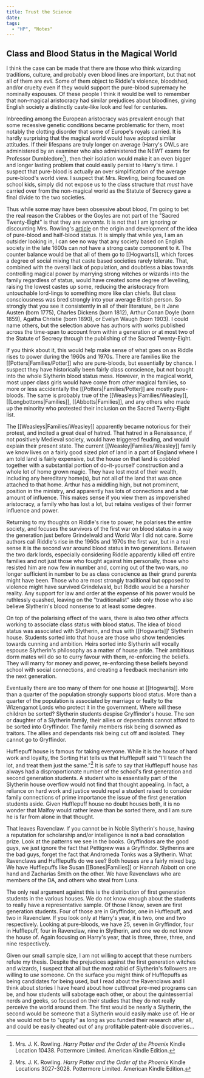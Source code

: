 ```yaml
---
title: Trust the Science
date: 
tags:
  - "HP", "Notes"
---
```

## Class and Blood Status in the Magical World

I think the case can be made that there are those who think wizarding
traditions, culture, and probably even blood lines are important, but that not
all of them are *evil.*  Some of them object to Riddle's violence, bloodshed,
and/or cruelty even if they would support the pure-blood supremacy he nominally
espouses.  Of these people I think it would be well to remember that non-magical
aristocracy had similar prejudices about bloodlines, giving English society a
distinctly caste-like look and feel for centuries.  

Inbreeding among the European aristocracy was prevalent enough that some
recessive genetic conditions became problematic for them, most notably the
clotting disorder that some of Europe's royals carried.  It is hardly surprising
that the magical world would have adopted similar attitudes. If their lifespans
are truly longer on average (Harry's OWLs are administered by an examiner who
also administered the NEWT exams for Professor Dumbledore[^210220-1]), then
their isolation would make it an even bigger and longer lasting problem that
could easily persist to Harry's time.  I suspect that pure-blood is actually an
over simplification of the average pure-blood's world view.  I suspect that Mrs.
Rowling, being focused on school kids, simply did not expose us to the class
structure that *must* have carried over from the non-magical world as the
Statute of Secrecy gave a final divide to the two societies.  

Thus while some may have been obsessive about blood, I'm going to bet the real
reason the Crabbes or the Goyles are not part of the "Sacred Twenty-Eight" is
that they are *servants.*  It is not that I am ignoring or discounting Mrs.
Rowling's [article][wwwbrpb] on the origin and development of the idea of
pure-blood and half-blood status.  It is simply that while yes, I am an outsider
looking in, I can see no way that any society based on English society in the
late 1600s can *not* have a strong caste component to it.  The counter balance
would be that all of them go to [[Hogwarts]], which forces a degree of social mixing
that caste based societies rarely tolerate. That, combined with the overall lack
of population, and doubtless a bias towards controlling magical power by
marrying strong witches or wizards into the family regardless of status, would
have created some degree of levelling, raising the lowest castes up some,
reducing the aristocracy from untouchable lord-lings to something more like clan
chiefs. But class consciousness was bred strongly into your average British
person.  So strongly that you see it consistently in all of their literature, be
it Jane Austen (born 1775), Charles Dickens (born 1812), Arthur Conan Doyle
(born 1859), Agatha Christie (born 1890), or Evelyn Waugh (born 1903). I could
name others, but the selection above has authors with works published across the
time-span to account from within a generation or at most two of the Statute of
Secrecy through the publishing of the Sacred Twenty-Eight. 

If you think about it, this would help make sense of what goes on as Riddle
rises to power during the 1960s and 1970s.  There are families like the
[[Potters|Families/Potter]] who are pure-bloods, but essentially by chance.  I
suspect they have historically been fairly class conscience, but not bought into
the whole Slytherin blood status mess.  However, in the magical world, most
upper class girls would have come from other magical families, so more or less
accidentally the [[Potters|Families/Potter]] are mostly pure-bloods.  The same is
probably true of the [[Weasleys|Families/Weasley]], [[Longbottoms|Families]],
[[Abbotts|Families]], and any others who made up the minority who protested
their inclusion on the Sacred Twenty-Eight list.  

The [[Weasleys|Families/Weasley]] apparently became notorious for their protest, and
incited a great deal of hatred.  That hatred in a Renaissance, if not positively
Medieval society, would have triggered feuding, and would explain their present
state.  The current [[Weasley|Families/Weasley]] family we know lives on a
fairly good sized plot of land in a part of England where I am told land is
fairly expensive, but the house on that land is cobbled together with a
substantial portion of do-it-yourself construction and a whole lot of home grown
magic.  They have lost most of their wealth, including any hereditary home(s),
but not all of the land that was once attached to that home.  Arthur has a
middling high, but not prominent, position in the ministry, and apparently has
lots of connections and a fair amount of influence.  This makes sense if you
view them as impoverished aristocracy, a family who has lost a lot, but retains
vestiges of their former influence and power. 

Returning to my thoughts on Riddle's rise to power, he polarises the entire
society, and focuses the survivors of the first war on blood status in a way the
generation just before Grindelwald and World War I did not care.  Some authors
call Riddle's rise in the 1960s and 1970s the first war, but in a real sense it
is the second war around blood status in two generations.  Between the two dark
lords, especially considering Riddle apparently killed off entire families and
not just those who fought against him personally, those who resisted him are now
few in number and, coming out of the two wars, no longer sufficient in number to
be as class conscience as their grand parents might have been. Those who are
most strongly traditional but opposed to violence might have survived
Grindelwald, but Riddle would be a harsher reality.  Any support for law and
order at the expense of his power would be ruthlessly quashed, leaving on the
"traditionalist" side only those who also believe Slytherin's blood nonsense to
at least some degree.  

On top of the polarising effect of the wars, there is also two other affects
working to associate class status with blood status.  The idea of blood status
was associated with Slytherin, and thus with [[Hogwarts]]' Slytherin house.
Students sorted into that house are those who show tendencies towards cunning
and ambition.  Heirs sorted into Slytherin will vocally espouse Slytherin's
philosophy as a matter of house pride.  Their ambitious dorm mates will do so to
curry favour with them, re-enforcing the beliefs.  They will marry for money and
power, re-enforcing these beliefs beyond school with social connections, and
creating a feedback mechanism into the next generation. 

Eventually there are too many of them for one house at [[Hogwarts]].  More than
a quarter of the population strongly supports blood status.  More than a quarter
of the population is associated by marriage or fealty to the Wizengamot Lords
who protect it in the government.  Where will these children be sorted?
Slytherin students despise Gryffindor's house.  The son or daughter of a
Slytherin family, their allies or dependants cannot afford to be sorted into
Gryffindor.  The family members risk being disowned as traitors.  The allies and
dependants risk being cut off and isolated.  They cannot go to Gryffindor.

Hufflepuff house is famous for taking everyone.  While it is the house of hard
work and loyalty, the Sorting Hat tells us that Hufflepuff said "I'll teach the
lot, and treat them just the same."[^200701-2]  It is safe to say that
Hufflepuff house has always had a disproportionate number of the school's first
generation and second generation students.  A student who is essentially part of
the Slytherin house overflow would not find that thought appealing.  In fact, a
reliance on hard work and justice would repel a student raised to consider
family connections of prime importance the issue of the first generation
students aside.  Given Hufflepuff house no doubt houses both, it is no wonder
that Malfoy would rather leave than be sorted there, and I am sure he is far
from alone in that thought. 

That leaves Ravenclaw.  If you cannot be in Noble Slytherin's house, having a
reputation for scholarship and/or intelligence is not a bad consolation prize.
Look at the patterns we see in the books.  Gryffindors are the good guys, we
just ignore the fact that Pettigrew was a Gryffindor.  Slytherins are the bad
guys, forget the fact that Andromeda Tonks was a Slytherin.  What Ravenclaws and
Hufflepuffs do we see? Both houses are a fairly mixed bag.  We have Hufflepuffs
like Susan [[Bones|Families]] or Hannah Abbott on one hand and Zacharias Smith
on the other.  We have Ravenclaws who are members of the DA, and others who
steal from Luna.  

The only real argument against this is the distribution of first generation
students in the various houses.  We do not know enough about the students to
really have a representative sample.  Of those I know, seven are first
generation students.  Four of those are in Gryffindor, one in Hufflepuff, and
two in Ravenclaw.  If you look only at Harry's year, it is two, one and two
respectively.  Looking at pure-bloods, we have 25, seven in Gryffindor, four in
Hufflepuff, four in Ravenclaw, nine in Slytherin, and one we do not know the
house of. Again focusing on Harry's year, that is three, three, three, and nine
respectively. 

Given our small sample size, I am not willing to accept that these numbers
refute my thesis.  Despite the prejudices against the first generation witches
and wizards, I suspect that all but the most rabid of Slytherin's followers are
willing to *use* someone.  On the surface you might think of Hufflepuffs as
being candidates for being used, but I read about the Ravenclaws and I think
about stories I have heard about how cutthroat pre-med programs can be, and how 
students will sabotage each other, or about the quintessential nerds and geeks,
so focused on their studies that they do not really perceive the world around
them.  The first would be nearly a Slytherin, the second would be someone that a
Slytherin would easily make use of.  He or she would not be to "uppity" as long
as you funded their research after all, and could be easily cheated out of any
profitable patent-able discoveries…

[wwwbrpb]: https://www.wizardingworld.com/writing-by-jk-rowling/pure-blood

[^200701-2]: Mrs. J. K. Rowling. _Harry Potter and the Order of the Phoenix_
    Kindle Locations 3027-3028. Pottermore Limited. American Kindle Edition. 

[^210220-1]: Mrs. J. K. Rowling. _Harry Potter and the Order of the Phoenix_ 
    Kindle Location 10438. Pottermore Limited. American Kindle Edition. 


